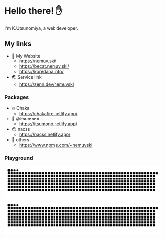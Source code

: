 # Hello there! ✋

I'm K.Utsunomiya, a web developer.


## My links

- 📖 My Website
  - https://nemuv.ski/
  - https://becat.nemuv.ski/
  - https://koredana.info/
- 🌏 Service link
  - https://zenn.dev/nemuvski

### Packages

- 🔥 Chaka
  - https://chakafire.netlify.app/
- 🍚 @itsumono
  - https://itsumono.netlify.app/
- 😶 nacss
  - https://nacss.netlify.app/
- 🎁 others
  - https://www.npmjs.com/~nemuvski


### Playground

![GitHub Snake Light](https://raw.githubusercontent.com/nemuvski/nemuvski/output/github-snake.svg#gh-light-mode-only)
![GitHub Snake dark](https://raw.githubusercontent.com/nemuvski/nemuvski/output/github-snake-dark.svg#gh-dark-mode-only)
